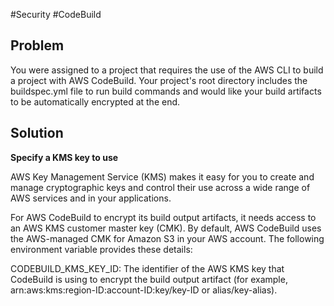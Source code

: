 #Security #CodeBuild

## Problem

You were assigned to a project that requires the use of the AWS CLI to build a project with AWS CodeBuild. Your project's root directory includes the buildspec.yml file to run build commands and would like your build artifacts to be automatically encrypted at the end.

## Solution

**Specify a KMS key to use**

AWS Key Management Service (KMS) makes it easy for you to create and manage cryptographic keys and control their use across a wide range of AWS services and in your applications.

For AWS CodeBuild to encrypt its build output artifacts, it needs access to an AWS KMS customer master key (CMK). By default, AWS CodeBuild uses the AWS-managed CMK for Amazon S3 in your AWS account. The following environment variable provides these details:

CODEBUILD_KMS_KEY_ID: The identifier of the AWS KMS key that CodeBuild is using to encrypt the build output artifact (for example, arn:aws:kms:region-ID:account-ID:key/key-ID or alias/key-alias).
